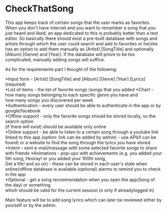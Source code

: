 # CheckThatSong


This app keeps track of certain songs that the user marks as favorites.
When you don't have internet and you want to remember a song that you just heard and liked,
an app dedicated to this is probably better than a text editor. 
So basically there should exist a pre-built database with songs and artists 
through which the user could search and add to favorites or he/she has an option to add
them manually as [Artist] [SongTitle] and optionally [Album] [Genre] and [Year]. 
If the database will prove to be too complicated, manually adding songs will suffice.

As for the requirements part I thought of the following:

*Input form - [Artist] [SongTitle] and [Album] [Genre] [Year] [Lyrics] (required)  
*List of items - the list of favorite songs (songs that you added 
*Chart - how many songs belonging to each specific genre you have and   
	 how many songs you discovered per week  
*Authentication - every user should be able to authenticate in the app or by google/facebook  
*Offline support - only the favorite songs should be stored locally, so the search option   
		   (if there will exist) should be available only online  
*Online support - be able to listen to a certain song through a youtube link linked to this app (option: link can be added by admin)
		- use API(if can be found) or a website to find the song through the lyrics you have stored
*Intent - sent e-mail/message with some selected favorite songs to share with friends 
*Animations - pop-ups with achievements (e.g. you added your 5th song, Hooray! or you added your 100th song,  
	Get a life! and so on) 
			- these can be stored in each user's state when online/offline database is available
	(optional) alarms to remind you to check in the app  
*Optional - get a song recommendation when you open the app(Song of the day) or something   
	    which should be valid for the current session (o only if alreadylogged in)
  
Main feature will be to add song lyrics which can later be reviewed either by yourself or by the admin.
